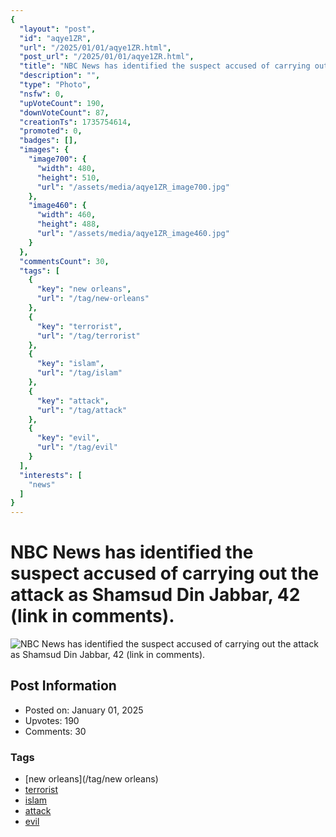 ```yaml
---
{
  "layout": "post",
  "id": "aqye1ZR",
  "url": "/2025/01/01/aqye1ZR.html",
  "post_url": "/2025/01/01/aqye1ZR.html",
  "title": "NBC News has identified the suspect accused of carrying out the attack as Shamsud Din Jabbar, 42 (link in comments).",
  "description": "",
  "type": "Photo",
  "nsfw": 0,
  "upVoteCount": 190,
  "downVoteCount": 87,
  "creationTs": 1735754614,
  "promoted": 0,
  "badges": [],
  "images": {
    "image700": {
      "width": 480,
      "height": 510,
      "url": "/assets/media/aqye1ZR_image700.jpg"
    },
    "image460": {
      "width": 460,
      "height": 488,
      "url": "/assets/media/aqye1ZR_image460.jpg"
    }
  },
  "commentsCount": 30,
  "tags": [
    {
      "key": "new orleans",
      "url": "/tag/new-orleans"
    },
    {
      "key": "terrorist",
      "url": "/tag/terrorist"
    },
    {
      "key": "islam",
      "url": "/tag/islam"
    },
    {
      "key": "attack",
      "url": "/tag/attack"
    },
    {
      "key": "evil",
      "url": "/tag/evil"
    }
  ],
  "interests": [
    "news"
  ]
}
---
```


# NBC News has identified the suspect accused of carrying out the attack as Shamsud Din Jabbar, 42 (link in comments).

![NBC News has identified the suspect accused of carrying out the attack as Shamsud Din Jabbar, 42 (link in comments).](/assets/media/aqye1ZR_image700.jpg)

## Post Information

- Posted on: January 01, 2025
- Upvotes: 190
- Comments: 30

### Tags

- [new orleans](/tag/new orleans)
- [terrorist](/tag/terrorist)
- [islam](/tag/islam)
- [attack](/tag/attack)
- [evil](/tag/evil)
